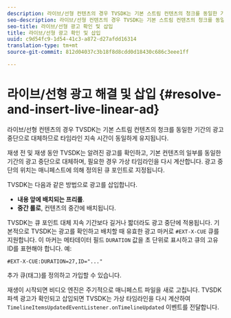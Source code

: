 ```yaml
---
description: 라이브/선형 컨텐츠의 경우 TVSDK는 기본 스트림 컨텐츠의 청크를 동일한 기간의 광고 중단으로 대체하므로 타임라인 지속 시간이 동일하게 유지됩니다.
seo-description: 라이브/선형 컨텐츠의 경우 TVSDK는 기본 스트림 컨텐츠의 청크를 동일한 기간의 광고 중단으로 대체하므로 타임라인 지속 시간이 동일하게 유지됩니다.
seo-title: 라이브/선형 광고 확인 및 삽입
title: 라이브/선형 광고 확인 및 삽입
uuid: c9d54fc9-1d54-41c3-a872-d27afdd16314
translation-type: tm+mt
source-git-commit: 812d04037c3b18f8d8cdd0d18430c686c3eee1ff

---
```



# 라이브/선형 광고 해결 및 삽입 {#resolve-and-insert-live-linear-ad}

라이브/선형 컨텐츠의 경우 TVSDK는 기본 스트림 컨텐츠의 청크를 동일한 기간의 광고 중단으로 대체하므로 타임라인 지속 시간이 동일하게 유지됩니다.

재생 전 및 재생 동안 TVSDK는 알려진 광고를 확인하고, 기본 컨텐츠의 일부를 동일한 기간의 광고 중단으로 대체하며, 필요한 경우 가상 타임라인을 다시 계산합니다. 광고 중단의 위치는 매니페스트에 의해 정의된 큐 포인트로 지정됩니다.

TVSDK는 다음과 같은 방법으로 광고를 삽입합니다.

* **내용 앞에 배치되는 프리롤**.
* **중간 롤로**, 컨텐츠의 중간에 배치됩니다.

TVSDK는 큐 포인트 대체 지속 기간보다 길거나 짧더라도 광고 중단에 적용됩니다. 기본적으로 TVSDK는 광고를 확인하고 배치할 때 유효한 광고 마커로 `#EXT-X-CUE` 큐를 지원합니다. 이 마커는 메타데이터 필드 `DURATION` 값을 초 단위로 표시하고 큐의 고유 ID를 표현해야 합니다. 예:

```
#EXT-X-CUE:DURATION=27,ID="..."
```

추가 큐(태그)를 정의하고 가입할 수 있습니다.

재생이 시작되면 비디오 엔진은 주기적으로 매니페스트 파일을 새로 고칩니다. TVSDK 파섹 광고가 확인되고 삽입되면 TVSDK는 가상 타임라인을 다시 계산하여 `TimelineItemsUpdatedEventListener.onTimelineUpdated` 이벤트를 전달합니다.
